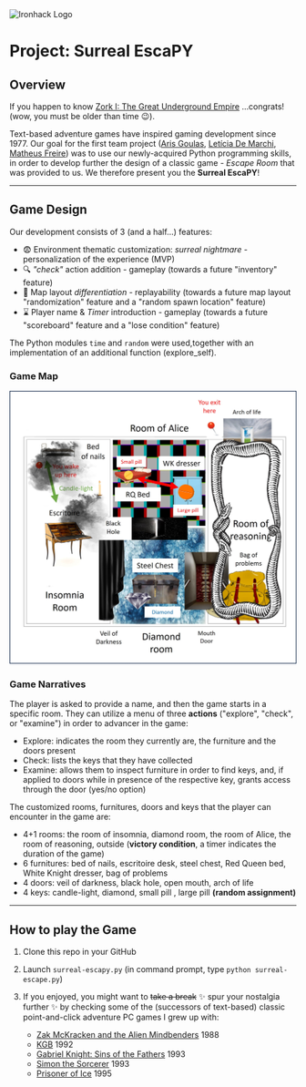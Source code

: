 <img src="https://bit.ly/2VnXWr2" alt="Ironhack Logo" width="100"/>

# Project: Surreal EscaPY

## Overview

If you happen to know [Zork I: The Great Underground Empire](https://en.wikipedia.org/wiki/Zork) ...congrats! (wow, you must be older than time :wink:). 

Text-based adventure games have inspired gaming development since 1977. Our goal for the first team project ([Aris Goulas](https://github.com/ArisGoulas), [Letícia De Marchi](https://github.com/leticiademarchiferreira), [Matheus Freire](https://github.com/MatheusFreir)) was to use our newly-acquired Python programming skills, in order to develop further the design of a classic game - _Escape Room_ that was provided to us. We therefore present you the **Surreal EscaPY**!

---

## Game Design

Our development consists of 3 (and a half...) features:
- :fearful: Environment thematic customization: _surreal nightmare_ - personalization of the experience (MVP)
- :mag: _"check"_ action addition - gameplay (towards a future "inventory" feature)
- :repeat: Map layout _differentiation_ - replayability (towards a future map layout "randomization" feature and a "random spawn location" feature)
- :hourglass: Player name & _Timer_ introduction - gameplay (towards a future "scoreboard" feature and a "lose condition" feature)

The Python modules `time` and `random` were used,together with an implementation of an additional function (explore_self).

### Game Map

![Game Map adapted](surreal-escape-plan.jpg)

### Game Narratives

The player is asked to provide a name, and then the game starts in a specific room. They can utilize a menu of three **actions** ("explore", "check", or "examine") in order to advancer in the game:
- Explore: indicates the room they currently are, the furniture and the doors present
- Check: lists the keys that they have collected
- Examine: allows them to inspect furniture in order to find keys, and, if applied to doors while in presence of the respective key, grants access through the door (yes/no option)

The customized rooms, furnitures, doors and keys that the player can encounter in the game are:
- 4+1 rooms: the room of insomnia, diamond room, the room of Alice, the room of reasoning, outside (**victory condition**, a timer indicates the duration of the game)
- 6 furnitures: bed of nails, escritoire desk, steel chest, Red Queen bed, White Knight dresser, bag of problems
- 4 doors: veil of darkness, black hole, open mouth, arch of life
- 4 keys: candle-light, diamond, small pill , large pill **(random assignment)**

---

## How to play the Game

1. Clone this repo in your GitHub

2. Launch `surreal-escapy.py` (in command prompt, type `python surreal-escape.py`)

3. If you enjoyed, you might want to ~~take a break~~ :sparkles: spur your nostalgia further :sparkles: by checking some of the (successors of text-based) classic point-and-click adventure PC games I grew up with:
   - [Zak McKracken and the Alien Mindbenders](https://en.wikipedia.org/wiki/Zak_McKracken_and_the_Alien_Mindbenders) 1988
   - [KGB](https://en.wikipedia.org/wiki/KGB_(video_game)) 1992
   - [Gabriel Knight: Sins of the Fathers](https://en.wikipedia.org/wiki/Gabriel_Knight) 1993
   - [Simon the Sorcerer](https://en.wikipedia.org/wiki/Simon_the_Sorcerer) 1993  
   - [Prisoner of Ice](https://en.wikipedia.org/wiki/Prisoner_of_Ice) 1995


